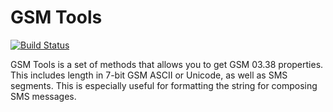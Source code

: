 # GSM Tools

[![Build Status](https://secure.travis-ci.org/InnoHub/gsm_tools.png)](http://travis-ci.org/InnoHub/gsm_tools)

GSM Tools is a set of methods that allows you to get GSM 03.38
properties. This includes length in 7-bit GSM ASCII or Unicode, as well
as SMS segments. This is especially useful for formatting the string for
composing SMS messages.
